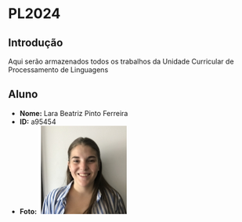 # PL2024

## Introdução
Aqui serão armazenados todos os trabalhos da Unidade Curricular de Processamento de Linguagens

## Aluno

- **Nome:** Lara Beatriz Pinto Ferreira
- **ID:** a95454
- **Foto:** ![Fotografia do aluno](95454.jpg)